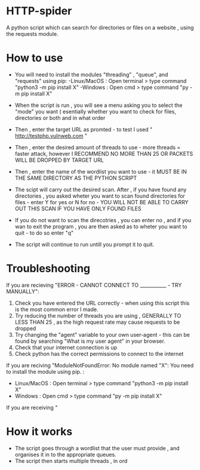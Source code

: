 # HTTP-spider
A python script which can search for directories or files on a website , using the requests module. 


# How to use


- You will need to install the modules "threading" , "queue", and "requests" using pip:
-Linux/MacOS : Open terminal > type command "python3 -m pip install X"
-Windows : Open cmd > type command "py -m pip install X"

  

- When the script is run , you will see a menu asking you to select the "mode" you want ( esentially whether you want to check for files, directories or both and in what order
- Then , enter the target URL as promted - to test I used " http://testphp.vulnweb.com "
- Then , enter the desired amount of threads to use - more threads = faster attack, however I RECOMMEND NO MORE THAN 25 OR PACKETS WILL BE DROPPED BY TARGET URL
- Then , enter the name of the wordlist you want to use - it MUST BE IN THE SAME DIRECTORY AS THE PYTHON SCRIPT
- The scipt will carry out the desired scan. After , if you have found any directories , you asked wheter you want to scan found directories for files - enter Y for yes or N for no - YOU WILL NOT BE ABLE TO CARRY OUT THIS SCAN IF YOU HAVE ONLY FOUND FILES
- If you do not want to scan the direcotries , you can enter no , and if you wan to exit the program , you are then asked as to wheter you want to quit - to do so enter "q"
- The script will continue to run untill you prompt it to quit.

  

# Troubleshooting 

If you are recieving "ERROR - CANNOT CONNECT TO ___________ - TRY MANUALLY":
  1) Check you have entered the URL correctly - when using this script this is the most common error I made.
  2) Try reducing the number of threads you are using , GENERALLY TO LESS THAN 25 , as the high request rate may cause requests to be dropped
  3) Try changing the "agent" variable to your own user-agent - this can be found by searching "What is my user agent" in your browser.
  4) Check that your internet connection is up
  5) Check python has the correct permissions to connect to the internet

If you are reciving "ModuleNotFoundError: No module named "X":
  You need to install the module using pip. :
   - Linux/MacOS : Open terminal > type command "python3 -m pip install X"
   - Windows : Open cmd > type command "py -m pip install X"

If you are receiving "
     


# How it works
 - The script goes through a wordlist that the user must provide , and organises it in to the appropriate queues.
 - The script then starts multiple threads , in ord
